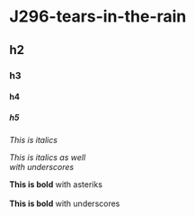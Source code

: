 # J296-tears-in-the-rain
## h2
### h3
#### h4
##### h5

*This is italics*

_This is italics as well <br>with underscores_</br>

**This is bold** with asteriks <br></br>
__This is bold__ with underscores
